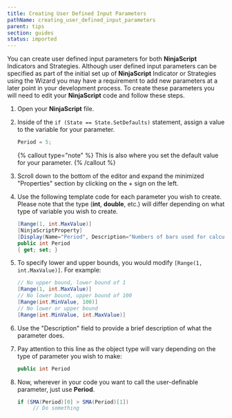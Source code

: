 ```yaml
---
title: Creating User Defined Input Parameters
pathName: creating_user_defined_input_parameters
parent: tips
section: guides
status: imported
---
```


You can create user defined input parameters for both **NinjaScript** Indicators and Strategies. Although user defined input parameters can be specified as part of the initial set up of **NinjaScript** Indicator or Strategies using the Wizard you may have a requirement to add new parameters at a later point in your development process. To create these parameters you will need to edit your **NinjaScript** code and follow these steps.

1. Open your **NinjaScript** file.

2. Inside of the `if (State == State.SetDefaults)` statement, assign a value to the variable for your parameter.

     ```csharp
     Period = 5;
     ```

     {% callout type="note" %}
     This is also where you set the default value for your parameter.
     {% /callout %}

3. Scroll down to the bottom of the editor and expand the minimized "Properties" section by clicking on the + sign on the left.

4. Use the following template code for each parameter you wish to create. Please note that the type (**int**, **double**, etc.) will differ depending on what type of variable you wish to create.

     ```csharp
     [Range(1, int.MaxValue)]
     [NinjaScriptProperty]
     [Display(Name="Period", Description="Numbers of bars used for calculations", Order=1, GroupName="Parameters")]
     public int Period
     { get; set; }
     ```

5. To specify lower and upper bounds, you would modify `[Range(1, int.MaxValue)]`. For example:

     ```csharp
     // No upper bound, lower bound of 1
     [Range(1, int.MaxValue)]
     // No lower bound, upper bound of 100
     [Range(int.MinValue, 100)]
     // No lower or upper bound
     [Range(int.MinValue, int.MaxValue)]
     ```

6. Use the "Description" field to provide a brief description of what the parameter does.

7. Pay attention to this line as the object type will vary depending on the type of parameter you wish to make:

     ```csharp
     public int Period
     ```

8. Now, wherever in your code you want to call the user-definable parameter, just use **Period**.

     ```csharp
     if (SMA(Period)[0] > SMA(Period)[1])
          // Do something
     ```
